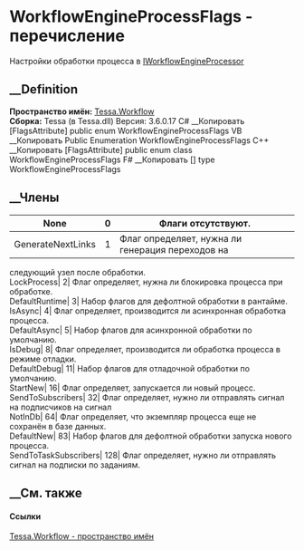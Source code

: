 # WorkflowEngineProcessFlags - перечисление
Настройки обработки процесса в
[IWorkflowEngineProcessor](T_Tessa_Workflow_IWorkflowEngineProcessor.htm)
##  __Definition
 **Пространство имён:** [Tessa.Workflow](N_Tessa_Workflow.htm)  
 **Сборка:** Tessa (в Tessa.dll) Версия: 3.6.0.17
C# __Копировать
    [FlagsAttribute]
    public enum WorkflowEngineProcessFlags
VB __Копировать
    <FlagsAttribute>
    Public Enumeration WorkflowEngineProcessFlags
C++ __Копировать
    [FlagsAttribute]
    public enum class WorkflowEngineProcessFlags
F# __Копировать
     [<FlagsAttribute>]
    type WorkflowEngineProcessFlags
##  __Члены
None| 0|  Флаги отсутствуют.  
---|---|---  
GenerateNextLinks| 1|  Флаг определяет, нужна ли генерация переходов на
следующий узел после обработки.  
LockProcess| 2|  Флаг определяет, нужна ли блокировка процесса при обработке.  
DefaultRuntime| 3|  Набор флагов для дефолтной обработки в рантайме.  
IsAsync| 4|  Флаг определяет, производится ли асинхронная обработка процесса.  
DefaultAsync| 5|  Набор флагов для асинхронной обработки по умолчанию.  
IsDebug| 8|  Флаг определяет, производится ли обработка процесса в режиме
отладки.  
DefaultDebug| 11|  Набор флагов для отладочной обработки по умолчанию.  
StartNew| 16|  Флаг определяет, запускается ли новый процесс.  
SendToSubscribers| 32|  Флаг определяет, нужно ли отправлять сигнал на
подписчиков на сигнал  
NotInDb| 64|  Флаг определяет, что экземпляр процесса еще не сохранён в базе
данных.  
DefaultNew| 83|  Набор флагов для дефолтной обработки запуска нового процесса.  
SendToTaskSubscribers| 128|  Флаг определяет, нужно ли отправлять сигнал на
подписки по заданиям.  
## __См. также
#### Ссылки
[Tessa.Workflow - пространство имён](N_Tessa_Workflow.htm)
